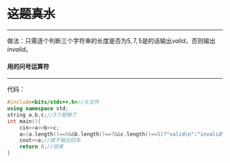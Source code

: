 # ~~这题真水~~

------------
做法：只需逐个判断三个字符串的长度是否为$5,7,5$是的话输出$valid$，否则输出$invalid$。
#### 用的问号运算符

------------
代码：
```cpp
#include<bits/stdc++.h>//头文件
using namespace std;
string a,b,c;//3个就够了
int main(){
	cin>>a>>b>>c;
	a=(a.length()==5&&b.length()==7&&c.length()==5)?"valid\n":"invalid\n";//直接用a，不浪费
	cout<<a;//就不输出回车
	return 0;//结束
}
```